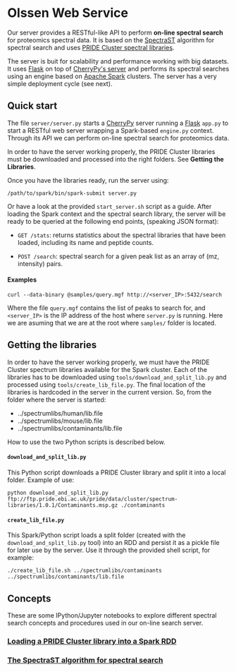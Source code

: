 # Olssen Web Service  

Our server provides a RESTful-like API to perform **on-line spectral search** for proteomics
spectral data. It is based on the [SpectraST](http://tools.proteomecenter.org/wiki/index.php?title=Software:SpectraST) 
algorithm for spectral search and uses [PRIDE Cluster spectral libraries](http://wwwdev.ebi.ac.uk/pride/cluster/#/libraries).  

The server is buit for scalability and performance working with big datasets. It uses 
[Flask](http://flask.pocoo.org/) on top of [CherryPy's server](http://www.cherrypy.org/) 
and performs its spectral searches using an engine based on [Apache Spark](https://spark.apache.org/) 
clusters. The server has a very simple deployment cycle (see next).  

## Quick start  

The file `server/server.py` starts a [CherryPy](http://www.cherrypy.org/) server running a 
[Flask](http://flask.pocoo.org/) `app.py` to start a RESTful
web server wrapping a Spark-based `engine.py` context. Through its API we can 
perform on-line spectral search for proteomics data.  

In order to have the server working properly, the PRIDE Cluster libraries must
be downloaded and processed into the right folders. See **Getting the Libraries**.  

Once you have the libraries ready, run the server using:

    /path/to/spark/bin/spark-submit server.py  

Or have a look at the provided `start_server.sh` script as a guide.
After loading the Spark context and the spectral search library, the server
will be ready to be queried at the following end points, (speaking JSON 
format):  

- `GET /stats`: returns statistics about the spectral libraries that have been
loaded, including its name and peptide counts.  
 
- `POST /search`: spectral search for a given peak list as an array of 
(mz, intensity) pairs.  

#### Examples  

    curl --data-binary @samples/query.mgf http://<server_IP>:5432/search   

Where the file `query.mgf` contains the list of peaks to search for, and
`<server_IP>` is the IP address of the host where `server.py` is running.
Here we are asuming that we are at the root where `samples/` folder is located.      

## Getting the libraries  

In order to have the server working properly, we must have the PRIDE Cluster
spectrum libraries available for the Spark cluster. Each of the libraries has
to be downloaded using `tools/download_and_split_lib.py` and processed using
`tools/create_lib_file.py`. The final location of the libraries is hardcoded in the
server in the current version. So, from the folder where the server is started:  

- ../spectrumlibs/human/lib.file  
- ../spectrumlibs/mouse/lib.file  
- ../spectrumlibs/contaminants/lib.file  

How to use the two Python scripts is described below.  

#### `download_and_split_lib.py`  
 
This Python script downloads a PRIDE Cluster library and split it into a local folder. Example of use:

    python download_and_split_lib.py ftp://ftp.pride.ebi.ac.uk/pride/data/cluster/spectrum-libraries/1.0.1/Contaminants.msp.gz ./contaminants  

#### `create_lib_file.py`  

This Spark/Python script loads a split folder (created with the `download_and_split_lib.py` tool) into an RDD and persist it as a 
pickle file for later use by the server. Use it through the provided shell script, for example:  

    ./create_lib_file.sh ../spectrumlibs/contaminants ../spectrumlibs/contaminants/lib.file  

 
## Concepts  

These are some IPython/Jupyter notebooks to explore different spectral search concepts and
procedures used in our on-line search server.  

### [Loading a PRIDE Cluster library into a Spark RDD](notebooks/read-spectrum-lib.ipynb)  

### [The SpectraST algorithm for spectral search](notebooks/spectraST.ipynb)  
